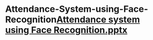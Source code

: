 # Attendance-System-using-Face-Recognition[Attendance system using Face Recognition.pptx](https://github.com/Dhivyanth-C/Attendance-System-using-Face-Recognition/files/15199284/Attendance.system.using.Face.Recognition.pptx)
